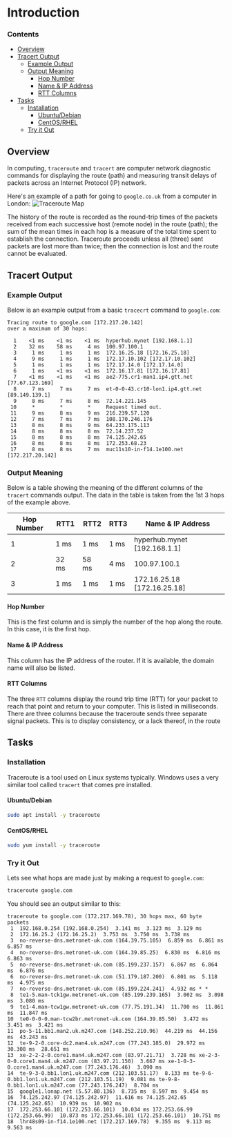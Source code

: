 # Introduction
<!--TOC_START-->
### Contents
- [Overview](#overview)
- [Tracert Output](#tracert-output)
	- [Example Output](#example-output)
	- [Output Meaning](#output-meaning)
		- [Hop Number](#hop-number)
		- [Name & IP Address](#name--ip-address)
		- [RTT Columns](#rtt-columns)
- [Tasks](#tasks)
	- [Installation](#installation)
		- [Ubuntu/Debian](#ubuntudebian)
		- [CentOS/RHEL](#centosrhel)
	- [Try it Out](#try-it-out)

<!--TOC_END-->
## Overview
In computing, `traceroute` and `tracert` are computer network diagnostic commands for displaying the route (path) and measuring transit delays of packets across an Internet Protocol (IP) network.

Here's an example of a path for going to `google.co.uk` from a computer in London:
![Traceroute Map](https://i.imgur.com/cE9UPCB.png)

The history of the route is recorded as the round-trip times of the packets received from each successive host (remote node) in the route (path); the sum of the mean times in each hop is a measure of the total time spent to establish the connection.
Traceroute proceeds unless all (three) sent packets are lost more than twice; then the connection is lost and the route cannot be evaluated.
## Tracert Output
### Example Output
Below is an example output from a basic `tracecrt` command to `google.com`:
```text
Tracing route to google.com [172.217.20.142]
over a maximum of 30 hops:

  1    <1 ms    <1 ms    <1 ms  hyperhub.mynet [192.168.1.1]
  2    32 ms    58 ms     4 ms  100.97.100.1
  3     1 ms     1 ms     1 ms  172.16.25.18 [172.16.25.18]
  4     9 ms     1 ms     1 ms  172.17.10.102 [172.17.10.102]
  5     1 ms     1 ms     1 ms  172.17.14.0 [172.17.14.0]
  6     1 ms    <1 ms    <1 ms  172.16.17.81 [172.16.17.81]
  7    <1 ms    <1 ms    <1 ms  ae2-775.cr1-man1.ip4.gtt.net [77.67.123.169]
  8     7 ms     7 ms     7 ms  et-0-0-43.cr10-lon1.ip4.gtt.net [89.149.139.1]
  9     8 ms     7 ms     8 ms  72.14.221.145
 10     *        *        *     Request timed out.
 11     9 ms     8 ms     9 ms  216.239.57.120
 12     7 ms     7 ms     7 ms  108.170.246.176
 13     8 ms     8 ms     9 ms  64.233.175.113
 14     8 ms     8 ms     8 ms  72.14.237.52
 15     8 ms     8 ms     8 ms  74.125.242.65
 16     8 ms     8 ms     8 ms  172.253.68.23
 17     8 ms     8 ms     7 ms  muc11s10-in-f14.1e100.net [172.217.20.142]
```
### Output Meaning
Below is a table showing the meaning of the different columns of the `tracert` commands output.
The data in the table is taken from the 1st 3 hops of the example above.

| Hop Number | RTT1 | RTT2 | RTT3 | Name & IP Address |
|------------|------|------|------|-------------------|
| 1 | 1 ms | 1 ms | 1 ms |  hyperhub.mynet [192.168.1.1] |
| 2 | 32 ms | 58 ms | 4 ms | 100.97.100.1 |
| 3 | 1 ms  | 1 ms | 1 ms | 172.16.25.18 [172.16.25.18] |

#### Hop Number
This is the first column and is simply the number of the hop along the route. In this case, it is the first hop.
#### Name & IP Address
This column has the IP address of the router. If it is available, the domain name will also be listed.
#### RTT Columns
The three `RTT` columns display the round trip time (RTT) for your packet to reach that point and return to your computer.
This is listed in milliseconds.
There are three columns because the traceroute sends three separate signal packets.
This is to display consistency, or a lack thereof, in the route
## Tasks
### Installation
Traceroute is a tool used on Linux systems typically.
Windows uses a very similar tool called `tracert` that comes pre installed.
#### Ubuntu/Debian
```bash
sudo apt install -y traceroute
```
#### CentOS/RHEL
```bash
sudo yum install -y traceroute
```
### Try it Out
Lets see what hops are made just by making a request to `google.com`:
```bash
traceroute google.com
```
You should see an output similar to this:
```text
traceroute to google.com (172.217.169.78), 30 hops max, 60 byte packets
 1  192.168.0.254 (192.168.0.254)  3.141 ms  3.123 ms  3.129 ms
 2  172.16.25.2 (172.16.25.2)  3.753 ms  3.750 ms  3.738 ms
 3  no-reverse-dns.metronet-uk.com (164.39.75.105)  6.859 ms  6.861 ms  6.857 ms
 4  no-reverse-dns.metronet-uk.com (164.39.85.25)  6.830 ms  6.816 ms  6.863 ms
 5  no-reverse-dns.metronet-uk.com (85.199.237.157)  6.867 ms  6.864 ms  6.876 ms
 6  no-reverse-dns.metronet-uk.com (51.179.187.200)  6.801 ms  5.118 ms  4.975 ms
 7  no-reverse-dns.metronet-uk.com (85.199.224.241)  4.932 ms * *
 8  te1-5.man-tck1gw.metronet-uk.com (85.199.239.165)  3.002 ms  3.098 ms  3.080 ms
 9  te1-4.man-tcw1gw.metronet-uk.com (77.75.191.34)  11.700 ms  11.861 ms  11.847 ms
10  te0-0-0-0.man-tcw2br.metronet-uk.com (164.39.85.50)  3.472 ms  3.451 ms  3.421 ms
11  po-5-11.bb1.man2.uk.m247.com (148.252.210.96)  44.219 ms  44.156 ms  43.243 ms
12  te-9-2-0.core-dc2.man4.uk.m247.com (77.243.185.0)  29.972 ms  30.308 ms  28.651 ms
13  xe-2-2-2-0.core1.man4.uk.m247.com (83.97.21.71)  3.728 ms xe-2-3-0-0.core1.man4.uk.m247.com (83.97.21.150)  3.667 ms xe-1-0-3-0.core1.man4.uk.m247.com (77.243.176.46)  3.090 ms
14  te-9-3-0.bb1.lon1.uk.m247.com (212.103.51.17)  8.133 ms te-9-6-0.bb1.lon1.uk.m247.com (212.103.51.19)  9.081 ms te-9-8-0.bb1.lon1.uk.m247.com (77.243.176.247)  8.704 ms
15  google1.lonap.net (5.57.80.136)  8.735 ms  8.597 ms  9.454 ms
16  74.125.242.97 (74.125.242.97)  11.616 ms 74.125.242.65 (74.125.242.65)  10.939 ms  10.902 ms
17  172.253.66.101 (172.253.66.101)  10.034 ms 172.253.66.99 (172.253.66.99)  10.873 ms 172.253.66.101 (172.253.66.101)  10.751 ms
18  lhr48s09-in-f14.1e100.net (172.217.169.78)  9.355 ms  9.113 ms  9.563 ms
```
